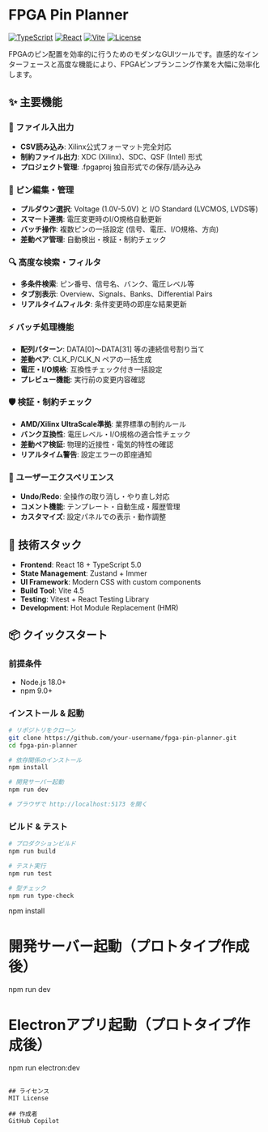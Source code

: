 # FPGA Pin Planner

[![TypeScript](https://img.shields.io/badge/TypeScript-5.0-blue)](https://www.typescriptlang.org/)
[![React](https://img.shields.io/badge/React-18.0-blue)](https://reactjs.org/)
[![Vite](https://img.shields.io/badge/Vite-4.5-yellow)](https://vitejs.dev/)
[![License](https://img.shields.io/badge/License-MIT-green)](LICENSE)

FPGAのピン配置を効率的に行うためのモダンなGUIツールです。直感的なインターフェースと高度な機能により、FPGAピンプランニング作業を大幅に効率化します。

## ✨ 主要機能

### 📁 ファイル入出力
- **CSV読み込み**: Xilinx公式フォーマット完全対応
- **制約ファイル出力**: XDC (Xilinx)、SDC、QSF (Intel) 形式
- **プロジェクト管理**: .fpgaproj 独自形式での保存/読み込み

### 🎯 ピン編集・管理
- **プルダウン選択**: Voltage (1.0V-5.0V) と I/O Standard (LVCMOS, LVDS等)
- **スマート連携**: 電圧変更時のI/O規格自動更新
- **バッチ操作**: 複数ピンの一括設定 (信号、電圧、I/O規格、方向)
- **差動ペア管理**: 自動検出・検証・制約チェック

### 🔍 高度な検索・フィルタ
- **多条件検索**: ピン番号、信号名、バンク、電圧レベル等
- **タブ別表示**: Overview、Signals、Banks、Differential Pairs
- **リアルタイムフィルタ**: 条件変更時の即座な結果更新

### ⚡ バッチ処理機能
- **配列パターン**: DATA[0]〜DATA[31] 等の連続信号割り当て
- **差動ペア**: CLK_P/CLK_N ペアの一括生成
- **電圧・I/O規格**: 互換性チェック付き一括設定
- **プレビュー機能**: 実行前の変更内容確認

### 🛡️ 検証・制約チェック
- **AMD/Xilinx UltraScale準拠**: 業界標準の制約ルール
- **バンク互換性**: 電圧レベル・I/O規格の適合性チェック
- **差動ペア検証**: 物理的近接性・電気的特性の確認
- **リアルタイム警告**: 設定エラーの即座通知

### 🎨 ユーザーエクスペリエンス
- **Undo/Redo**: 全操作の取り消し・やり直し対応
- **コメント機能**: テンプレート・自動生成・履歴管理
- **カスタマイズ**: 設定パネルでの表示・動作調整

## 🚀 技術スタック

- **Frontend**: React 18 + TypeScript 5.0
- **State Management**: Zustand + Immer
- **UI Framework**: Modern CSS with custom components
- **Build Tool**: Vite 4.5
- **Testing**: Vitest + React Testing Library
- **Development**: Hot Module Replacement (HMR)

## 📦 クイックスタート

### 前提条件
- Node.js 18.0+ 
- npm 9.0+

### インストール & 起動

```bash
# リポジトリをクローン
git clone https://github.com/your-username/fpga-pin-planner.git
cd fpga-pin-planner

# 依存関係のインストール
npm install

# 開発サーバー起動
npm run dev

# ブラウザで http://localhost:5173 を開く
```

### ビルド & テスト

```bash
# プロダクションビルド
npm run build

# テスト実行
npm run test

# 型チェック
npm run type-check
```
npm install

# 開発サーバー起動（プロトタイプ作成後）
npm run dev

# Electronアプリ起動（プロトタイプ作成後）
npm run electron:dev
```

## ライセンス
MIT License

## 作成者
GitHub Copilot